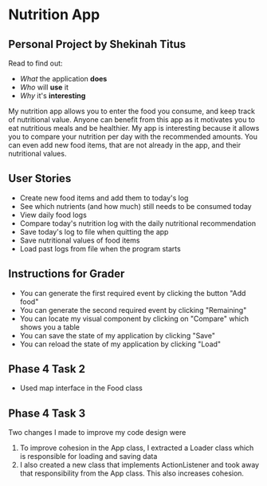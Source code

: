 # Nutrition App

## Personal Project by Shekinah Titus

Read to find out:
- *What* the application **does**
- *Who* will **use** it
- *Why* it's **interesting**

My nutrition app allows you to enter the food you consume, and keep track of nutritional value.
Anyone can benefit from this app as it motivates you to eat nutritious meals and be healthier.
My app is interesting because it allows you to compare your nutrition per day with the recommended amounts.
You can even add new food items, that are not already in the app, and their nutritional values.

## User Stories
- Create new food items and add them to today's log
- See which nutrients (and how much) still needs to be consumed today
- View daily food logs
- Compare today's nutrition log with the daily nutritional recommendation
- Save today's log to file when quitting the app
- Save nutritional values of food items
- Load past logs from file when the program starts

## Instructions for Grader
- You can generate the first required event by clicking the button "Add food"
- You can generate the second required event by clicking "Remaining"
- You can locate my visual component by clicking on "Compare" which shows you a table
- You can save the state of my application by clicking "Save"
- You can reload the state of my application by clicking "Load"

## Phase 4 Task 2
- Used map interface in the Food class

## Phase 4 Task 3

Two changes I made to improve my code design were
 1) To improve cohesion in the App class, I extracted a Loader class which is responsible for loading and saving data
 2) I also created a new class that implements ActionListener and took away that responsibility from the App class. This also increases cohesion.